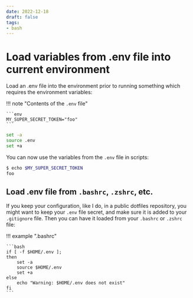```yaml
---
date: 2022-12-18
draft: false
tags:
- bash
---
```


# Load variables from .env file into current environment

Load an .env file into the environment prior to running something which requires the environment variables:

!!! note "Contents of the `.env` file"

    ```env
    MY_SUPER_SECRET_TOKEN="foo"
    ```

```bash
set -a
source .env
set +a
```

<!-- more -->

You can now use the variables from the `.env` file in scripts:

```bash
$ echo $MY_SUPER_SECRET_TOKEN
foo
```

## Load .env file from `.bashrc`, `.zshrc`, etc.

If you keep your configuration, like I do, in a public dotfiles repository, you might want to keep your
`.env` file secret, and make sure it is added to your `.gitignore` file. Then you can have it loaded
from your `.bashrc` or `.zshrc` file:

!!! example ".bashrc"

    ```bash
    if [ -f $HOME/.env ];
    then
        set -a
        source $HOME/.env
        set +a
    else
        echo "Warning: $HOME/.env does not exist"
    fi
    ```
